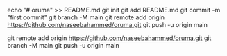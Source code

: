 echo "# oruma" >> README.md
git init
git add README.md
git commit -m "first commit"
git branch -M main
git remote add origin https://github.com/naseebahammed/oruma.git
git push -u origin main

git remote add origin https://github.com/naseebahammed/oruma.git
git branch -M main
git push -u origin main